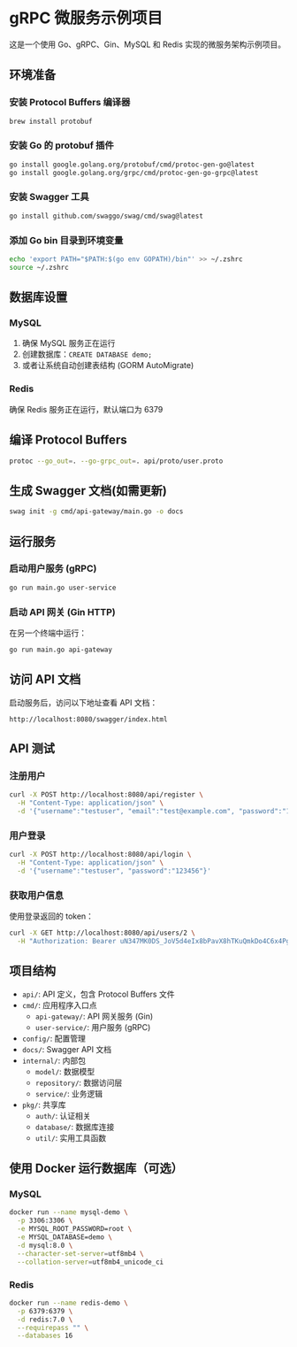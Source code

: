# gRPC 微服务示例项目

这是一个使用 Go、gRPC、Gin、MySQL 和 Redis 实现的微服务架构示例项目。

## 环境准备

### 安装 Protocol Buffers 编译器

```bash
brew install protobuf
```

### 安装 Go 的 protobuf 插件

```bash
go install google.golang.org/protobuf/cmd/protoc-gen-go@latest
go install google.golang.org/grpc/cmd/protoc-gen-go-grpc@latest
```

### 安装 Swagger 工具

```bash
go install github.com/swaggo/swag/cmd/swag@latest
```

### 添加 Go bin 目录到环境变量

```bash
echo 'export PATH="$PATH:$(go env GOPATH)/bin"' >> ~/.zshrc
source ~/.zshrc
```

## 数据库设置

### MySQL
1. 确保 MySQL 服务正在运行
2. 创建数据库：`CREATE DATABASE demo;`
3. 或者让系统自动创建表结构 (GORM AutoMigrate)

### Redis
确保 Redis 服务正在运行，默认端口为 6379

## 编译 Protocol Buffers

```bash
protoc --go_out=. --go-grpc_out=. api/proto/user.proto
```

## 生成 Swagger 文档(如需更新)

```bash
swag init -g cmd/api-gateway/main.go -o docs
```

## 运行服务

### 启动用户服务 (gRPC)

```bash
go run main.go user-service
```

### 启动 API 网关 (Gin HTTP)

在另一个终端中运行：
```bash
go run main.go api-gateway
```

## 访问 API 文档

启动服务后，访问以下地址查看 API 文档：

```
http://localhost:8080/swagger/index.html
```

## API 测试

### 注册用户

```bash
curl -X POST http://localhost:8080/api/register \
  -H "Content-Type: application/json" \
  -d '{"username":"testuser", "email":"test@example.com", "password":"123456"}'
```

### 用户登录

```bash
curl -X POST http://localhost:8080/api/login \
  -H "Content-Type: application/json" \
  -d '{"username":"testuser", "password":"123456"}'
```

### 获取用户信息

使用登录返回的 token：
```bash
curl -X GET http://localhost:8080/api/users/2 \
  -H "Authorization: Bearer uN347MK0DS_JoV5d4eIx8bPavX8hTKuQmkDo4C6x4Pg="
```

## 项目结构

- `api/`: API 定义，包含 Protocol Buffers 文件
- `cmd/`: 应用程序入口点
  - `api-gateway/`: API 网关服务 (Gin)
  - `user-service/`: 用户服务 (gRPC)
- `config/`: 配置管理
- `docs/`: Swagger API 文档
- `internal/`: 内部包
  - `model/`: 数据模型
  - `repository/`: 数据访问层
  - `service/`: 业务逻辑
- `pkg/`: 共享库
  - `auth/`: 认证相关
  - `database/`: 数据库连接
  - `util/`: 实用工具函数

## 使用 Docker 运行数据库（可选）

### MySQL

```bash
docker run --name mysql-demo \
  -p 3306:3306 \
  -e MYSQL_ROOT_PASSWORD=root \
  -e MYSQL_DATABASE=demo \
  -d mysql:8.0 \
  --character-set-server=utf8mb4 \
  --collation-server=utf8mb4_unicode_ci
```

### Redis

```bash
docker run --name redis-demo \
  -p 6379:6379 \
  -d redis:7.0 \
  --requirepass "" \
  --databases 16
```